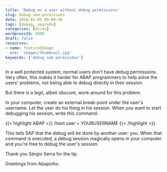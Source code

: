 ```yaml
---
title: 'Debug on a user without debug permissions'
slug: debug-sem-permissoes
date: 2018-03-05 09:00:48
tags: [debug, segredo]
categories: [dicas]
wordpressId: 3948
draft: false
resources:
- name: featuredImage
  src: 'images/thumbnail.jpg'
keywords: ['debug sem permissões']
---
```

In a well protected system, normal users don't have debug permissions. Very often, this makes it harder for ABAP programmers to help solve the users' problems, not being able to debug directly in their session.

But there is a legit, albeit obscure, work-around for this problem.

<!--more-->

In your computer, create an external break-point under the user's username.
Let the user do his thing in his session. When you want to start debugging his session, write this command:


{{< highlight ABAP >}}
/hext user = YOURUSERNAME
{{< /highlight >}}

This tells SAP that the debug will be done by another user: you. When that command is executed, a debug session magically opens in your computer and you're free to debug the user's session.

Thank you Sérgio Serra for the tip.

Greetings from Abapinho.
